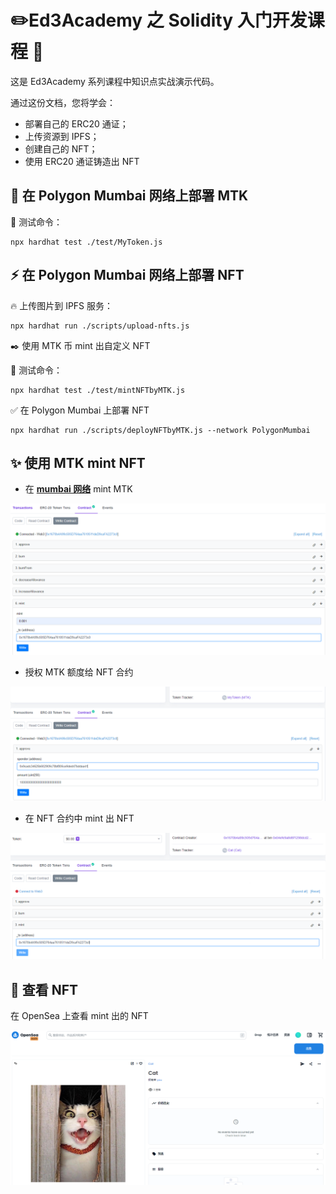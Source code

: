 # ✏️Ed3Academy 之 Solidity 入门开发课程 👷

这是 Ed3Academy 系列课程中知识点实战演示代码。

通过这份文档，您将学会：

- 部署自己的 ERC20 通证；
- 上传资源到 IPFS；
- 创建自己的 NFT；
- 使用 ERC20 通证铸造出 NFT

## 🚧 在 Polygon Mumbai 网络上部署 MTK

💚 测试命令：

```
npx hardhat test ./test/MyToken.js
```

## ⚡ 在 Polygon Mumbai 网络上部署 NFT

🔥 上传图片到 IPFS 服务：

```
npx hardhat run ./scripts/upload-nfts.js
```

✒️ 使用 MTK 币 mint 出自定义 NFT

🚀 测试命令：

```
npx hardhat test ./test/mintNFTbyMTK.js
```

✅ 在 Polygon Mumbai 上部署 NFT

```
npx hardhat run ./scripts/deployNFTbyMTK.js --network PolygonMumbai
```

## ✨ 使用 MTK mint NFT

- 在 **[mumbai 网络](https://mumbai.polygonscan.com/)** mint MTK

![1677049582677](image/README/mintMTK.png)

- 授权 MTK 额度给 NFT 合约

![1677049703796](image/README/approveMTK.png)

- 在 NFT 合约中 mint 出 NFT

![1677049771855](image/README/mintNFT.png)

## 🎉 查看 NFT

在 OpenSea 上查看 mint 出的 NFT

![1677049912212](image/README/opensea.png)
